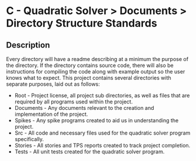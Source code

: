 
# C - Quadratic Solver > Documents > Directory Structure Standards

## Description
Every directory will have a readme describing at a minimum the purpose of the directory. If the directory contains source code, there will also be instructions for compiling the code along with example output so the user knows what to expect. This project contains several directories with separate purposes, laid out as follows:

* Root - Project license, all project sub directories, as well as files that are required by all programs used within the project.
* Documents - Any documents relevant to the creation and implementation of the project.
* Spikes - Any spike programs created to aid us in understanding the project.
* Src - All code and necessary files used for the quadratic solver program specifically.
* Stories - All stories and TPS reports created to track project completion.
* Tests - All unit tests created for the quadratic solver program.
